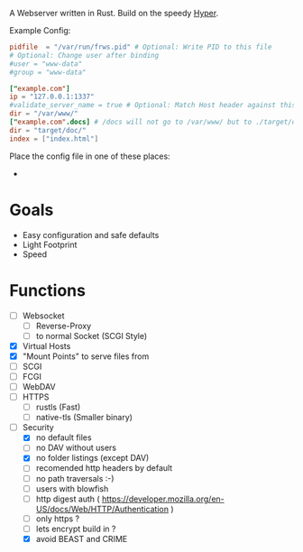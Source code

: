 A Webserver written in Rust.
Build on the speedy [Hyper](https://hyper.rs/).

Example Config:
```toml
pidfile  = "/var/run/frws.pid" # Optional: Write PID to this file
# Optional: Change user after binding
#user = "www-data"
#group = "www-data"

["example.com"]
ip = "127.0.0.1:1337"
#validate_server_name = true # Optional: Match Host header against this vHost
dir = "/var/www/"
["example.com".docs] # /docs will not go to /var/www/ but to ./target/doc/
dir = "target/doc/"
index = ["index.html"]
```
Place the config file in one of these places:

- 

# Goals
- Easy configuration and safe defaults
- Light Footprint
- Speed

# Functions
- [ ] Websocket
  - [ ] Reverse-Proxy
  - [ ] to normal Socket (SCGI Style)
- [x] Virtual Hosts
- [x] "Mount Points" to serve files from
- [ ] SCGI
- [ ] FCGI
- [ ] WebDAV
- [ ] HTTPS
  - [ ] rustls (Fast)
  - [ ] native-tls (Smaller binary)
- [ ] Security
  - [x] no default files
  - [ ] no DAV without users
  - [x] no folder listings (except DAV)
  - [ ] recomended http headers by default
  - [ ] no path traversals :-)
  - [ ] users with blowfish
  - [ ] http digest auth ( https://developer.mozilla.org/en-US/docs/Web/HTTP/Authentication )
  - [ ] only https ?
  - [ ] lets encrypt build in ?
  - [x] avoid BEAST and CRIME